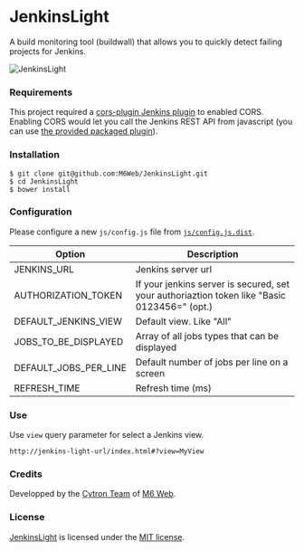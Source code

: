 # JenkinsLight

A build monitoring tool (buildwall) that allows you to quickly detect failing projects for Jenkins.

![JenkinsLight](http://img818.imageshack.us/img818/6423/mz5c.png "JenkinsLight")

### Requirements

This project required a [cors-plugin Jenkins plugin](https://github.com/jhinrichsen/cors-plugin) to enabled CORS.  
Enabling CORS would let you call the Jenkins REST API from javascript (you can use [the provided packaged plugin](bin/cors.hpi)).

### Installation

```shell
$ git clone git@github.com:M6Web/JenkinsLight.git
$ cd JenkinsLight
$ bower install
```

### Configuration

Please configure a new `js/config.js` file from [`js/config.js.dist`](js/config.js.dist).

| Option | Description |
|--------|-------------|
| JENKINS_URL | Jenkins server url |
| AUTHORIZATION_TOKEN | If your jenkins server is secured, set your authoriaztion token like "Basic 0123456=" (opt.) |
| DEFAULT_JENKINS_VIEW | Default view. Like "All"|
| JOBS_TO_BE_DISPLAYED | Array of all jobs types that can be displayed |
| DEFAULT_JOBS_PER_LINE | Default number of jobs per line on a screen |
| REFRESH_TIME | Refresh time (ms) |

### Use

Use `view` query parameter for select a Jenkins view.

```
http://jenkins-light-url/index.html#?view=MyView
```

### Credits

Developped by the [Cytron Team](http://cytron.fr/) of [M6 Web](http://tech.m6web.fr/).

### License

[JenkinsLight](https://github.com/M6Web/JenkinsLight) is licensed under the [MIT license](LICENSE).
